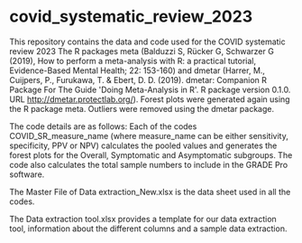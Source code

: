 # covid_systematic_review_2023
This repository contains the data and code used for the COVID systematic review 2023
The R packages meta  (Balduzzi S, Rücker G, Schwarzer G (2019), How to perform a meta-analysis with R: a practical tutorial, Evidence-Based Mental Health; 22: 153-160) and dmetar (Harrer, M., Cuijpers, P., Furukawa, T. & Ebert, D. D. (2019). dmetar: Companion R Package For The Guide 'Doing Meta-Analysis in R'. R package version 0.1.0. URL http://dmetar.protectlab.org/). Forest plots were generated again using the R package meta. Outliers were removed using the dmetar package. 

The code details are as follows:
Each of the codes COVID_SR_measure_name (where measure_name can be either sensitivity, specificity, PPV or NPV) calculates the pooled values and generates the forest plots for the Overall, Symptomatic and Asymptomatic subgroups. The code also calculates the total sample numbers to include in the GRADE Pro software.

The Master File of Data extraction_New.xlsx is the data sheet used in all the codes. 

The Data extraction tool.xlsx provides a template for our data extraction tool, information about the different columns and a sample data extraction. 
